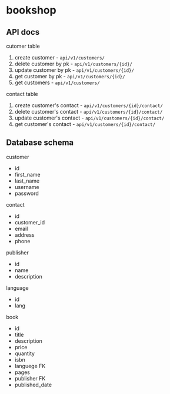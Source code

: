 # bookshop

## API docs

cutomer table

1. create customer - `api/v1/customers/`
2. delete customer by pk - `api/v1/customers/{id}/`
3. update customer by pk - `api/v1/customers/{id}/`
4. get customer by pk - `api/v1/customers/{id}/`
5. get customers - `api/v1/customers/`

contact table

1. create customer's contact - `api/v1/customers/{id}/contact/`
2. delete customer's contact - `api/v1/customers/{id}/contact/`
3. update customer's contact - `api/v1/customers/{id}/contact/`
4. get customer's contact - `api/v1/customers/{id}/contact/`

## Database schema

customer

- id
- first_name
- last_name
- username
- password

contact

- id
- customer_id
- email
- address
- phone

publisher

- id
- name
- description

language

- id
- lang

book

- id
- title
- description
- price
- quantity
- isbn
- languege FK
- pages
- publisher FK
- published_date 